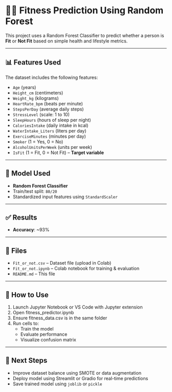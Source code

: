 # 🏋️‍♂️ Fitness Prediction Using Random Forest

This project uses a Random Forest Classifier to predict whether a person is **Fit** or **Not Fit** based on simple health and lifestyle metrics.

---

## 📊 Features Used

The dataset includes the following features:

- `Age` (years)
- `Height_cm` (centimeters)
- `Weight_kg` (kilograms)
- `HeartRate_bpm` (beats per minute)
- `StepsPerDay` (average daily steps)
- `StressLevel` (scale: 1 to 10)
- `SleepHours` (hours of sleep per night)
- `CaloriesIntake` (daily intake in kcal)
- `WaterIntake_Liters` (liters per day)
- `ExerciseMinutes` (minutes per day)
- `Smoker` (1 = Yes, 0 = No)
- `AlcoholUnitsPerWeek` (units per week)
- `IsFit` (1 = Fit, 0 = Not Fit) – **Target variable**

---

## 🧠 Model Used

- **Random Forest Classifier**
- Train/test split: `80/20`
- Standardized input features using `StandardScaler`

---

## ✅ Results

- **Accuracy**: ~93%

---

## 📁 Files

- `Fit_or_not.csv` – Dataset file (upload in Colab)
- `Fit_or_not.ipynb` – Colab notebook for training & evaluation
- `README.md` – This file

---

## 🚀 How to Use

1. Launch Jupyter Notebook or VS Code with Jupyter extension
2. Open fitness_predictor.ipynb
3. Ensure fitness_data.csv is in the same folder
4. Run cells to:
   - Train the model
   - Evaluate performance
   - Visualize confusion matrix

---

## 📌 Next Steps

- Improve dataset balance using SMOTE or data augmentation
- Deploy model using Streamlit or Gradio for real-time predictions
- Save trained model using `joblib` or `pickle`
